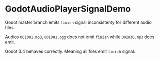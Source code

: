 # GodotAudioPlayerSignalDemo

Godot master branch emits `finish` signal inconsistenty for different audio files.

Audios `001001.mp3`, `001001.ogg` does not emit `finish` while `002030.mp3` does emit.

Godot 3.4 behaves correctly. Meaning all files emit `finish` signal.